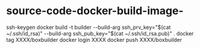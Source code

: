 # source-code-docker-build-image-

ssh-keygen
docker build -t builder --build-arg ssh_prv_key="$(cat ~/.ssh/id_rsa)" --build-arg ssh_pub_key="$(cat ~/.ssh/id_rsa.pub)" .
docker tag XXXX/boxbuilder
docker login XXXX
docker push XXXX/boxbuilder

